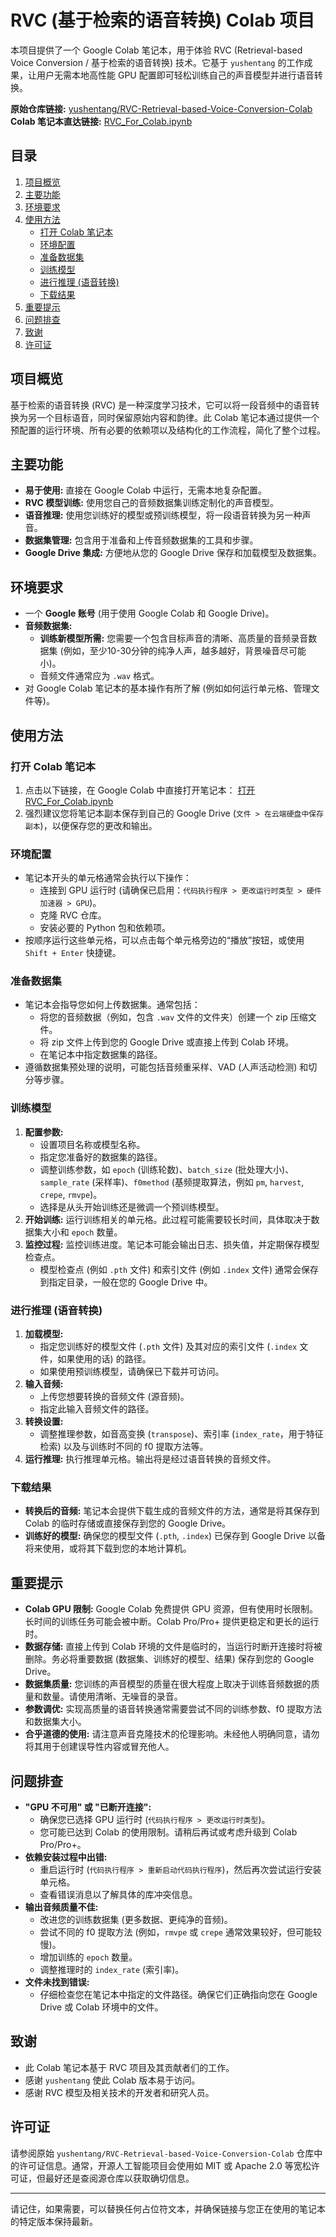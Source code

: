 # RVC (基于检索的语音转换) Colab 项目

本项目提供了一个 Google Colab 笔记本，用于体验 RVC (Retrieval-based Voice Conversion / 基于检索的语音转换) 技术。它基于 `yushentang` 的工作成果，让用户无需本地高性能 GPU 配置即可轻松训练自己的声音模型并进行语音转换。

**原始仓库链接:** [yushentang/RVC-Retrieval-based-Voice-Conversion-Colab](https://github.com/yushentang/RVC-Retrieval-based-Voice-Conversion-Colab)
**Colab 笔记本直达链接:** [RVC_For_Colab.ipynb](https://colab.research.google.com/github/yushentang/RVC-Retrieval-based-Voice-Conversion-Colab/blob/main/RVC_For_Colab.ipynb)

## 目录
1.  [项目概览](#项目概览)
2.  [主要功能](#主要功能)
3.  [环境要求](#环境要求)
4.  [使用方法](#使用方法)
    * [打开 Colab 笔记本](#打开-colab-笔记本)
    * [环境配置](#环境配置)
    * [准备数据集](#准备数据集)
    * [训练模型](#训练模型)
    * [进行推理 (语音转换)](#进行推理-语音转换)
    * [下载结果](#下载结果)
5.  [重要提示](#重要提示)
6.  [问题排查](#问题排查)
7.  [致谢](#致谢)
8.  [许可证](#许可证)

## 项目概览

基于检索的语音转换 (RVC) 是一种深度学习技术，它可以将一段音频中的语音转换为另一个目标语音，同时保留原始内容和韵律。此 Colab 笔记本通过提供一个预配置的运行环境、所有必要的依赖项以及结构化的工作流程，简化了整个过程。

## 主要功能

* **易于使用:** 直接在 Google Colab 中运行，无需本地复杂配置。
* **RVC 模型训练:** 使用您自己的音频数据集训练定制化的声音模型。
* **语音推理:** 使用您训练好的模型或预训练模型，将一段语音转换为另一种声音。
* **数据集管理:** 包含用于准备和上传音频数据集的工具和步骤。
* **Google Drive 集成:** 方便地从您的 Google Drive 保存和加载模型及数据集。

## 环境要求

* 一个 **Google 账号** (用于使用 Google Colab 和 Google Drive)。
* **音频数据集:**
    * **训练新模型所需:** 您需要一个包含目标声音的清晰、高质量的音频录音数据集 (例如，至少10-30分钟的纯净人声，越多越好，背景噪音尽可能小)。
    * 音频文件通常应为 `.wav` 格式。
* 对 Google Colab 笔记本的基本操作有所了解 (例如如何运行单元格、管理文件等)。

## 使用方法

### 打开 Colab 笔记本

1.  点击以下链接，在 Google Colab 中直接打开笔记本：
    [打开 RVC_For_Colab.ipynb](https://colab.research.google.com/github/yushentang/RVC-Retrieval-based-Voice-Conversion-Colab/blob/main/RVC_For_Colab.ipynb)
2.  强烈建议您将笔记本副本保存到自己的 Google Drive (`文件 > 在云端硬盘中保存副本`)，以便保存您的更改和输出。

### 环境配置

* 笔记本开头的单元格通常会执行以下操作：
    * 连接到 GPU 运行时 (请确保已启用：`代码执行程序 > 更改运行时类型 > 硬件加速器 > GPU`)。
    * 克隆 RVC 仓库。
    * 安装必要的 Python 包和依赖项。
* 按顺序运行这些单元格，可以点击每个单元格旁边的“播放”按钮，或使用 `Shift + Enter` 快捷键。

### 准备数据集

* 笔记本会指导您如何上传数据集。通常包括：
    * 将您的音频数据（例如，包含 `.wav` 文件的文件夹）创建一个 zip 压缩文件。
    * 将 zip 文件上传到您的 Google Drive 或直接上传到 Colab 环境。
    * 在笔记本中指定数据集的路径。
* 遵循数据集预处理的说明，可能包括音频重采样、VAD (人声活动检测) 和切分等步骤。

### 训练模型

1.  **配置参数:**
    * 设置项目名称或模型名称。
    * 指定您准备好的数据集的路径。
    * 调整训练参数，如 `epoch` (训练轮数)、`batch_size` (批处理大小)、`sample_rate` (采样率)、`f0method` (基频提取算法，例如 `pm`, `harvest`, `crepe`, `rmvpe`)。
    * 选择是从头开始训练还是微调一个预训练模型。
2.  **开始训练:** 运行训练相关的单元格。此过程可能需要较长时间，具体取决于数据集大小和 `epoch` 数量。
3.  **监控过程:** 监控训练进度。笔记本可能会输出日志、损失值，并定期保存模型检查点。
    * 模型检查点 (例如 `.pth` 文件) 和索引文件 (例如 `.index` 文件) 通常会保存到指定目录，一般在您的 Google Drive 中。

### 进行推理 (语音转换)

1.  **加载模型:**
    * 指定您训练好的模型文件 (`.pth` 文件) 及其对应的索引文件 (`.index` 文件，如果使用的话) 的路径。
    * 如果使用预训练模型，请确保已下载并可访问。
2.  **输入音频:**
    * 上传您想要转换的音频文件 (源音频)。
    * 指定此输入音频文件的路径。
3.  **转换设置:**
    * 调整推理参数，如音高变换 (`transpose`)、索引率 (`index_rate`，用于特征检索) 以及与训练时不同的 f0 提取方法等。
4.  **运行推理:** 执行推理单元格。输出将是经过语音转换的音频文件。

### 下载结果

* **转换后的音频:** 笔记本会提供下载生成的音频文件的方法，通常是将其保存到 Colab 的临时存储或直接保存到您的 Google Drive。
* **训练好的模型:** 确保您的模型文件 (`.pth`, `.index`) 已保存到 Google Drive 以备将来使用，或将其下载到您的本地计算机。

## 重要提示

* **Colab GPU 限制:** Google Colab 免费提供 GPU 资源，但有使用时长限制。长时间的训练任务可能会被中断。Colab Pro/Pro+ 提供更稳定和更长的运行时。
* **数据存储:** 直接上传到 Colab 环境的文件是临时的，当运行时断开连接时将被删除。务必将重要数据 (数据集、训练好的模型、结果) 保存到您的 Google Drive。
* **数据集质量:** 您训练的声音模型的质量在很大程度上取决于训练音频数据的质量和数量。请使用清晰、无噪音的录音。
* **参数调优:** 实现高质量的语音转换通常需要尝试不同的训练参数、f0 提取方法和数据集大小。
* **合乎道德的使用:** 请注意声音克隆技术的伦理影响。未经他人明确同意，请勿将其用于创建误导性内容或冒充他人。

## 问题排查

* **"GPU 不可用" 或 "已断开连接":**
    * 确保您已选择 GPU 运行时 (`代码执行程序 > 更改运行时类型`)。
    * 您可能已达到 Colab 的使用限制。请稍后再试或考虑升级到 Colab Pro/Pro+。
* **依赖安装过程中出错:**
    * 重启运行时 (`代码执行程序 > 重新启动代码执行程序`)，然后再次尝试运行安装单元格。
    * 查看错误消息以了解具体的库冲突信息。
* **输出音频质量不佳:**
    * 改进您的训练数据集 (更多数据、更纯净的音频)。
    * 尝试不同的 f0 提取方法 (例如，`rmvpe` 或 `crepe` 通常效果较好，但可能较慢)。
    * 增加训练的 `epoch` 数量。
    * 调整推理时的 `index_rate` (索引率)。
* **文件未找到错误:**
    * 仔细检查您在笔记本中指定的文件路径。确保它们正确指向您在 Google Drive 或 Colab 环境中的文件。

## 致谢

* 此 Colab 笔记本基于 RVC 项目及其贡献者们的工作。
* 感谢 `yushentang` 使此 Colab 版本易于访问。
* 感谢 RVC 模型及相关技术的开发者和研究人员。

## 许可证

请参阅原始 `yushentang/RVC-Retrieval-based-Voice-Conversion-Colab` 仓库中的许可证信息。通常，开源人工智能项目会使用如 MIT 或 Apache 2.0 等宽松许可证，但最好还是查阅源仓库以获取确切信息。

---

请记住，如果需要，可以替换任何占位符文本，并确保链接与您正在使用的笔记本的特定版本保持最新。
